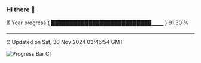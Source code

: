 ### Hi there 👋

⏳ Year progress { ███████████████████████████▁▁▁ } 91.30 %

---

⏰ Updated on Sat, 30 Nov 2024 03:46:54 GMT

![Progress Bar CI](https://github.com/IshwaranRudhara/GIT-ACTION/workflows/Progress%20Bar%20CI/badge.svg)
